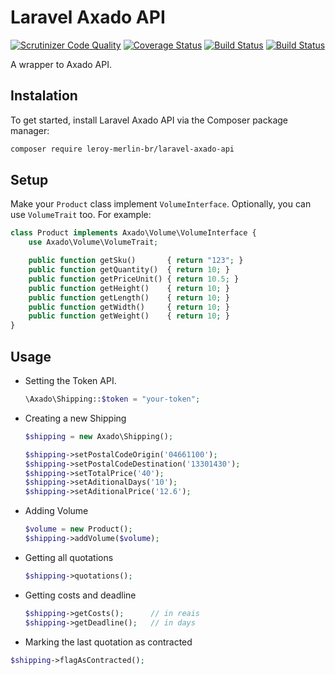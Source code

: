 Laravel Axado API
=================

[![Scrutinizer Code Quality](https://scrutinizer-ci.com/g/leroy-merlin-br/laravel-axado-api/badges/quality-score.png?b=master)](https://scrutinizer-ci.com/g/leroy-merlin-br/laravel-axado-api/?branch=master) [![Coverage Status](https://coveralls.io/repos/leroy-merlin-br/laravel-axado-api/badge.png?branch=master)](https://coveralls.io/r/leroy-merlin-br/laravel-axado-api?branch=master) [![Build Status](https://scrutinizer-ci.com/g/leroy-merlin-br/laravel-axado-api/badges/build.png?b=master)](https://scrutinizer-ci.com/g/leroy-merlin-br/laravel-axado-api/build-status/master) [![Build Status](https://travis-ci.org/leroy-merlin-br/laravel-axado-api.svg)](https://travis-ci.org/leroy-merlin-br/laravel-axado-api)

A wrapper to Axado API.

## Instalation

To get started, install Laravel Axado API via the Composer package manager:

```bash
composer require leroy-merlin-br/laravel-axado-api
```

## Setup

Make your `Product` class implement `VolumeInterface`.
Optionally, you can use `VolumeTrait` too. For example:
    
```php
class Product implements Axado\Volume\VolumeInterface {
    use Axado\Volume\VolumeTrait;

    public function getSku()       { return "123"; }
    public function getQuantity()  { return 10; }
    public function getPriceUnit() { return 10.5; }
    public function getHeight()    { return 10; }
    public function getLength()    { return 10; }
    public function getWidth()     { return 10; }
    public function getWeight()    { return 10; }
}
```

## Usage

- Setting the Token API.
    ```php
    \Axado\Shipping::$token = "your-token";
    ```

- Creating a new Shipping
    ```php
    $shipping = new Axado\Shipping();
    
    $shipping->setPostalCodeOrigin('04661100');
    $shipping->setPostalCodeDestination('13301430');
    $shipping->setTotalPrice('40');
    $shipping->setAditionalDays('10');
    $shipping->setAditionalPrice('12.6');
    ```

- Adding Volume
    ```php
    $volume = new Product();
    $shipping->addVolume($volume);
    ```

- Getting all quotations
    ```php
    $shipping->quotations();
    ```

- Getting costs and deadline
    ```php
    $shipping->getCosts();      // in reais
    $shipping->getDeadline();   // in days
    ```

- Marking the last quotation as contracted
```php
$shipping->flagAsContracted();
```

